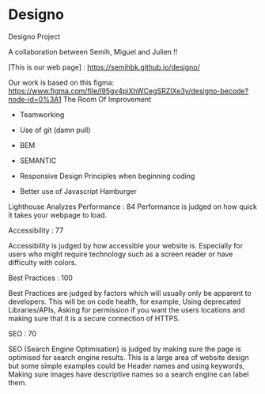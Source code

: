 # Designo
Designo Project

A collaboration between Semih, Miguel and Julien !!

[This is our web page] : https://semihbk.github.io/designo/




Our work is based on this figma: https://www.figma.com/file/l95gv4piXhWCegSRZIXe3y/designo-becode?node-id=0%3A1
The Room Of Improvement 

- Teamworking

- Use of git (damn pull)

- BEM

- SEMANTIC

- Responsive Design Principles when beginning coding

- Better use of Javascript Hamburger



Lighthouse Analyzes
Performance : 84
Performance is judged on how quick it takes your webpage to load.



Accessibility : 77

Accessibility is judged by how accessible your website is. Especially for users who might require technology such as a screen reader or have difficulty with colors.


Best Practices : 100

Best Practices are judged by factors which will usually only be apparent to developers. This will be on code health, for example, Using deprecated Libraries/APIs, Asking for permission if you want the users locations and making sure that it is a secure connection of HTTPS.


SEO : 70

SEO (Search Engine Optimisation) is judged by making sure the page is optimised for search engine results. This is a large area of website design but some simple examples could be Header names and using keywords, Making sure images have descriptive names so a search engine can label them.

